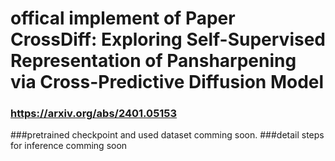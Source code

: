 # offical implement of Paper CrossDiff: Exploring Self-Supervised Representation of Pansharpening via Cross-Predictive Diffusion Model
### https://arxiv.org/abs/2401.05153

###pretrained checkpoint and used dataset comming soon.
###detail steps for inference comming soon
